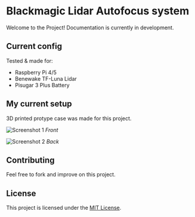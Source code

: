 # Blackmagic Lidar Autofocus system

Welcome to the Project! Documentation is currently in development.

## Current config

Tested & made for:
- Raspberry Pi 4/5
- Benewake TF-Luna Lidar
- Pisugar 3 Plus Battery

## My current setup

3D printed protype case was made for this project.

![Screenshot 1](imgs/20240110_213159.png)
*Front*

![Screenshot 2](images/screenshot2.png)
*Back*

## Contributing

Feel free to fork and improve on this project.

## License

This project is licensed under the [MIT License](LICENSE).
